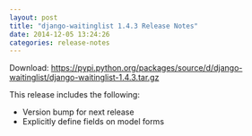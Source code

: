 ```yaml
---
layout: post
title: "django-waitinglist 1.4.3 Release Notes"
date: 2014-12-05 13:24:26
categories: release-notes
---
```


Download: <https://pypi.python.org/packages/source/d/django-waitinglist/django-waitinglist-1.4.3.tar.gz>

This release includes the following:

* Version bump for next release
* Explicitly define fields on model forms
